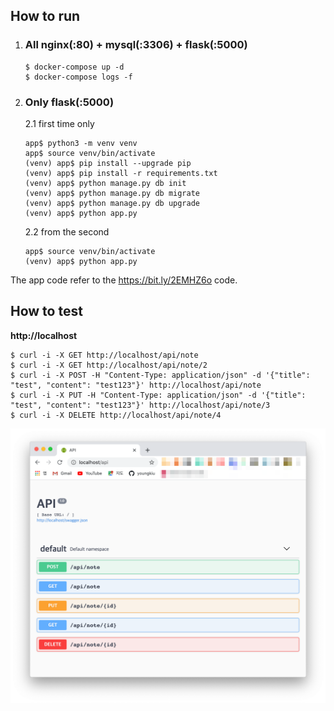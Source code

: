## How to run

1. ### All nginx(:80) + mysql(:3306) + flask(:5000)

   ```shell
   $ docker-compose up -d
   $ docker-compose logs -f
   ```

2. ### Only flask(:5000)

   2.1 first time only

     ```shell
     app$ python3 -m venv venv
     app$ source venv/bin/activate
     (venv) app$ pip install --upgrade pip
     (venv) app$ pip install -r requirements.txt
     (venv) app$ python manage.py db init
     (venv) app$ python manage.py db migrate
     (venv) app$ python manage.py db upgrade
     (venv) app$ python app.py
     ```

   2.2 from the second

     ```shell
     app$ source venv/bin/activate
     (venv) app$ python app.py
     ```


The app code refer to the https://bit.ly/2EMHZ6o code.

## How to test
**http://localhost**

   ```shell
   $ curl -i -X GET http://localhost/api/note
   $ curl -i -X GET http://localhost/api/note/2
   $ curl -i -X POST -H "Content-Type: application/json" -d '{"title": "test", "content": "test123"}' http://localhost/api/note
   $ curl -i -X PUT -H "Content-Type: application/json" -d '{"title": "test", "content": "test123"}' http://localhost/api/note/3
   $ curl -i -X DELETE http://localhost/api/note/4
   ```

![swagger_ui](swagger_ui.png)

